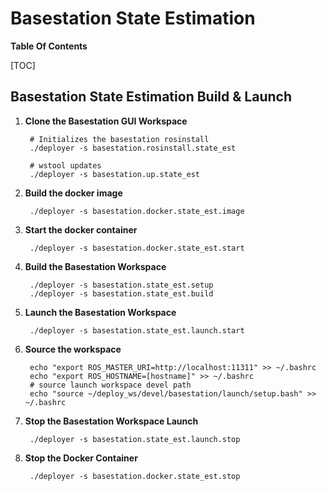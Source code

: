 # Basestation State Estimation

**Table Of Contents**

[TOC]


## Basestation State Estimation Build & Launch

1. **Clone the Basestation GUI Workspace**

        # Initializes the basestation rosinstall
        ./deployer -s basestation.rosinstall.state_est

        # wstool updates
        ./deployer -s basestation.up.state_est


2. **Build the docker image**

        ./deployer -s basestation.docker.state_est.image

3. **Start the docker container**

        ./deployer -s basestation.docker.state_est.start

4. **Build the Basestation Workspace**

        ./deployer -s basestation.state_est.setup
        ./deployer -s basestation.state_est.build

5. **Launch the Basestation Workspace**

        ./deployer -s basestation.state_est.launch.start

6. **Source the workspace**

        echo "export ROS_MASTER_URI=http://localhost:11311" >> ~/.bashrc
        echo "export ROS_HOSTNAME=[hostname]" >> ~/.bashrc
        # source launch workspace devel path
        echo "source ~/deploy_ws/devel/basestation/launch/setup.bash" >> ~/.bashrc

7. **Stop the Basestation Workspace Launch**

        ./deployer -s basestation.state_est.launch.stop

8. **Stop the Docker Container**

        ./deployer -s basestation.docker.state_est.stop


